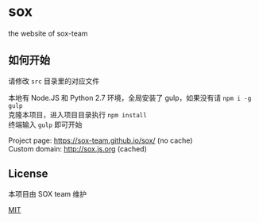 # sox

the website of sox-team

## 如何开始

请修改 `src` 目录里的对应文件

本地有 Node.JS 和 Python 2.7 环境，全局安装了 gulp，如果没有请 `npm i -g gulp`  
克隆本项目，进入项目目录执行 `npm install`  
终端输入 `gulp` 即可开始

Project page: https://sox-team.github.io/sox/ (no cache)  
Custom domain: http://sox.js.org (cached)

## License

本项目由 SOX team 维护

[MIT](/LICENSE)
